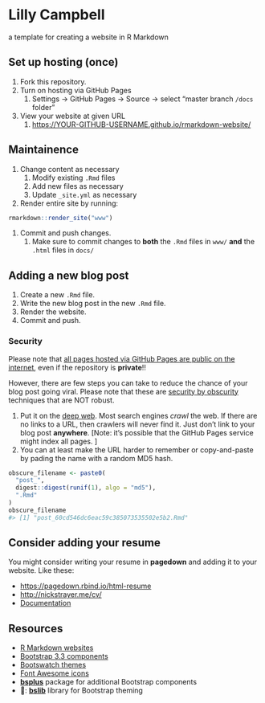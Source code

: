 
<!-- README.md is generated from README.Rmd. Please edit that file -->

# Lilly Campbell

<!-- badges: start -->
<!-- badges: end -->

a template for creating a website in R Markdown

## Set up hosting (once)

1.  Fork this repository.
2.  Turn on hosting via GitHub Pages
    1.  Settings -&gt; GitHub Pages -&gt; Source -&gt; select “master
        branch `/docs` folder”
3.  View your website at given URL
    1.  <https://YOUR-GITHUB-USERNAME.github.io/rmarkdown-website/>

## Maintainence

1.  Change content as necessary
    1.  Modify existing `.Rmd` files
    2.  Add new files as necessary
    3.  Update `_site.yml` as necessary
2.  Render entire site by running:

``` r
rmarkdown::render_site("www")
```

1.  Commit and push changes.
    1.  Make sure to commit changes to **both** the `.Rmd` files in
        `www/` **and** the `.html` files in `docs/`

## Adding a new blog post

1.  Create a new `.Rmd` file.
2.  Write the new blog post in the new `.Rmd` file.
3.  Render the website.
4.  Commit and push.

### Security

Please note that [all pages hosted via GitHub Pages are public on the
internet](https://docs.github.com/en/github/working-with-github-pages/about-github-pages),
even if the repository is **private**!!

However, there are few steps you can take to reduce the chance of your
blog post going viral. Please note that these are [security by
obscurity](https://en.wikipedia.org/wiki/Security_through_obscurity)
techniques that are NOT robust.

1.  Put it on the [deep web](https://en.wikipedia.org/wiki/Deep_web).
    Most search engines *crawl* the web. If there are no links to a URL,
    then crawlers will never find it. Just don’t link to your blog post
    **anywhere**. \[Note: it’s possible that the GitHub Pages service
    might index all pages. \]
2.  You can at least make the URL harder to remember or copy-and-paste
    by pading the name with a random MD5 hash.

``` r
obscure_filename <- paste0(
  "post_",
  digest::digest(runif(1), algo = "md5"),
  ".Rmd"
)
obscure_filename
#> [1] "post_60cd546dc6eac59c385073535502e5b2.Rmd"
```

## Consider adding your resume

You might consider writing your resume in **pagedown** and adding it to
your website. Like these:

-   <https://pagedown.rbind.io/html-resume>
-   <http://nickstrayer.me/cv/>
-   [Documentation](https://pagedown.rbind.io/#fig:resume-relaxed)

## Resources

-   [R Markdown
    websites](https://bookdown.org/yihui/rmarkdown/rmarkdown-site.html)
-   [Bootstrap 3.3
    components](https://getbootstrap.com/docs/3.3/components/)
-   [Bootswatch themes](https://bootswatch.com/3/)
-   [Font Awesome icons](https://fontawesome.com/icons?d=gallery&m=free)
-   [**bsplus**](https://ijlyttle.github.io/bsplus/articles/bsplus.html)
    package for additional Bootstrap components
-   📣: [**bslib**](https://rstudio.github.io/bslib/) library for
    Bootstrap theming
